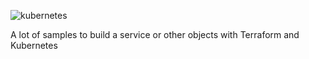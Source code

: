 ![kubernetes](https://user-images.githubusercontent.com/35708820/81996825-74c0c180-9624-11ea-8658-dfa29527c45a.png)

A lot of samples to build a service or other objects with Terraform and Kubernetes
